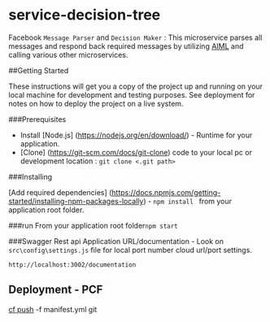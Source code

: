 # service-decision-tree
Facebook `Message Parser` and `Decision Maker`  : This microservice parses all messages and respond back required messages by 
utilizing [AIML](https://en.wikipedia.org/wiki/AIML) and calling various other microservices.

##Getting Started

These instructions will get you a copy of the project up and running on your local machine for development and testing purposes. 
See deployment for notes on how to deploy the project on a live system.

###Prerequisites
* Install [Node.js] (https://nodejs.org/en/download/) - Runtime for your application.
* [Clone] (https://git-scm.com/docs/git-clone) code to your local pc or development location : `git clone <.git path>` 

###Installing

[Add required dependencies] (https://docs.npmjs.com/getting-started/installing-npm-packages-locally) - `npm install ` from your application root folder.

###run
From your application root folder`npm start`

###Swagger Rest api
Application URL/documentation - Look on `src\config\settings.js` file for local port number cloud url/port settings. 

`http://localhost:3002/documentation`

## Deployment - PCF 
[cf push](https://docs.cloudfoundry.org/devguide/deploy-apps/deploy-app.html) -f manifest.yml   git 